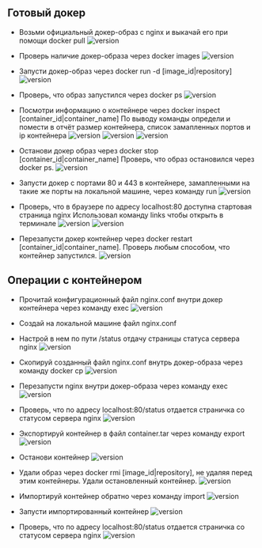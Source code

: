 ##  Готовый докер

- Возьми официальный докер-образ с nginx и выкачай его при помощи docker pull
![version](screen/1.0.png)

- Проверь наличие докер-образа через docker images
![version](screen/1.1.png)

- Запусти докер-образ через docker run -d [image_id|repository]
![version](screen/1.2.png)

- Проверь, что образ запустился через docker ps
![version](screen/1.2.png)

- Посмотри информацию о контейнере через docker inspect [container_id|container_name] По выводу команды определи и помести в отчёт размер контейнера, список замапленных портов и ip контейнера
![version](screen/1.3.png)
![version](screen/1.4.png)
![version](screen/1.5.png)

- Останови докер образ через docker stop [container_id|container_name] Проверь, что образ остановился через docker ps.
![version](screen/1.6.png)

- Запусти докер с портами 80 и 443 в контейнере, замапленными на такие же порты на локальной машине, через команду run
![version](screen/1.7.png)

- Проверь, что в браузере по адресу localhost:80 доступна стартовая страница nginx
Использовал команду links чтобы открыть в терминале
![version](screen/1.8.png)
![version](screen/1.9.png)

- Перезапусти докер контейнер через docker restart [container_id|container_name].
Проверь любым способом, что контейнер запустился.
![version](screen/1.10.png)

## Операции с контейнером

- Прочитай конфигурационный файл nginx.conf внутри докер контейнера через команду exec
![version](screen/2.0.png)

- Создай на локальной машине файл nginx.conf
- Настрой в нем по пути /status отдачу страницы статуса сервера nginx
![version](screen/2.1.png)


- Скопируй созданный файл nginx.conf внутрь докер-образа через команду docker cp
![version](screen/2.2.png)

- Перезапусти nginx внутри докер-образа через команду exec
![version](screen/2.3.png)

- Проверь, что по адресу localhost:80/status отдается страничка со статусом сервера nginx
![version](screen/2.4.png)

- Экспортируй контейнер в файл container.tar через команду export
![version](screen/2.5.png)

- Останови контейнер
![version](screen/2.6.png)

- Удали образ через docker rmi [image_id|repository], не удаляя перед этим контейнеры.
Удали остановленный контейнер.
![version](screen/2.7.png)

- Импортируй контейнер обратно через команду import
![version](screen/2.8.png)


- Запусти импортированный контейнер
![version](screen/2.9.png)

- Проверь, что по адресу localhost:80/status отдается страничка со статусом сервера nginx
![version](screen/2.4.png)